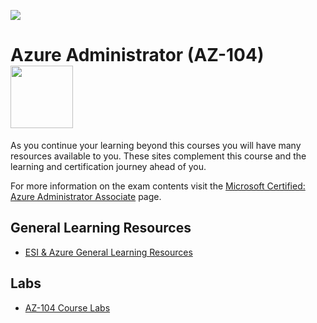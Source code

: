 [![](https://github.com/georgiakalyva/learningresources/raw/main/assets/ESI.png)](https://github.com/georgiakalyva/learningresources/raw/main/assets/ESI.png)

# Azure Administrator (AZ-104) <img src="https://github.com/georgiakalyva/learningresources/raw/main/assets/az-104.png" width="100">

As you continue your learning beyond this courses you will have many resources available to you. These sites complement this course and the learning and certification journey ahead of you.

For more information on the exam contents visit the [Microsoft Certified: Azure Administrator Associate](https://docs.microsoft.com/en-us/learn/certifications/azure-administrator/ "Microsoft Certified: Azure Administrator Associate") page.

## General Learning Resources

- [ESI & Azure General Learning Resources](https://georgiakalyva.github.io/Learning-Resources/ "ESI & Azure General Learning Resources")

## Labs

- [AZ-104 Course Labs](https://microsoftlearning.github.io/AZ-104-MicrosoftAzureAdministrator/ "AZ-104 Course Labs")
